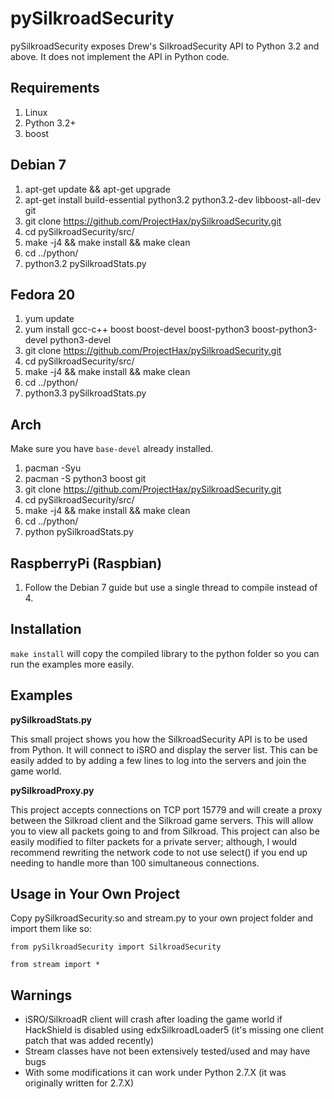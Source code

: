 pySilkroadSecurity
==================
pySilkroadSecurity exposes Drew's SilkroadSecurity API to Python 3.2 and above. It does not implement the API in Python code.

Requirements
------------
1. Linux
2. Python 3.2+
3. boost

Debian 7
--------
1. apt-get update && apt-get upgrade
2. apt-get install build-essential python3.2 python3.2-dev libboost-all-dev git
3. git clone https://github.com/ProjectHax/pySilkroadSecurity.git
4. cd pySilkroadSecurity/src/
5. make -j4 && make install && make clean
6. cd ../python/
7. python3.2 pySilkroadStats.py

Fedora 20
---------
1. yum update
2. yum install gcc-c++ boost boost-devel boost-python3 boost-python3-devel python3-devel
3. git clone https://github.com/ProjectHax/pySilkroadSecurity.git
4. cd pySilkroadSecurity/src/
5. make -j4 && make install && make clean
6. cd ../python/
7. python3.3 pySilkroadStats.py

Arch
----

Make sure you have `base-devel` already installed.

1. pacman -Syu
2. pacman -S python3 boost git
3. git clone https://github.com/ProjectHax/pySilkroadSecurity.git
4. cd pySilkroadSecurity/src/
5. make -j4 && make install && make clean
6. cd ../python/
7. python pySilkroadStats.py

RaspberryPi (Raspbian)
----------------------
1. Follow the Debian 7 guide but use a single thread to compile instead of 4.

Installation
------------
`make install` will copy the compiled library to the python folder so you can run the examples more easily.

Examples
--------
**pySilkroadStats.py**

This small project shows you how the SilkroadSecurity API is to be used from Python. It will connect to iSRO and display the server list. This can be easily added to by adding a few lines to log into the servers and join the game world.

**pySilkroadProxy.py**

This project accepts connections on TCP port 15779 and will create a proxy between the Silkroad client and the Silkroad game servers. This will allow you to view all packets going to and from Silkroad. This project can also be easily modified to filter packets for a private server; although, I would recommend rewriting the network code to not use select() if you end up needing to handle more than 100 simultaneous connections.

Usage in Your Own Project
-------------------------
Copy pySilkroadSecurity.so and stream.py to your own project folder and import them like so:

`from pySilkroadSecurity import SilkroadSecurity`

`from stream import *`

Warnings
--------
* iSRO/SilkroadR client will crash after loading the game world if HackShield is disabled using edxSilkroadLoader5 (it's missing one client patch that was added recently)
* Stream classes have not been extensively tested/used and may have bugs
* With some modifications it can work under Python 2.7.X (it was originally written for 2.7.X)